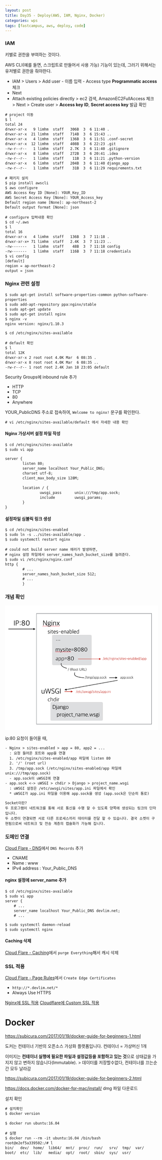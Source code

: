 ```yaml
---
layout: post
title: Day35 - Deploy(AWS, IAM, Nginx, Docker)
categories: wps
tags: [fastcampus, aws, deploy, code]
---
```


### IAM

키별로 권한을 부여하는 것이다.

AWS CLI(예를 들면, 스크립트로 만들어서 사용 가능) 기능이 있는데, 그러기 위해서는 유저별로 권한을 줘야한다.

- IAM > Users > Add user
        - 이름 입력
        - Access type **Programmatic access** 체크
- Next
- Attach existing policies directly > ec2 검색, AmazonEC2FullAccess 체크 > Next > Create user > **Access key ID**, **Secret access key** 발급 확인

```shell
# project 이동
$ l
total 24
drwxr-xr-x   9 limhm  staff   306B  3  6 11:40 .
drwxr-xr-x  21 limhm  staff   714B  3  6 15:43 ..
drwxr-xr-x   4 limhm  staff   136B  3  6 11:51 .conf-secret
drwxr-xr-x  12 limhm  staff   408B  3  6 22:23 .git
-rw-r--r--   1 limhm  staff   2.7K  3  6 11:40 .gitignore
drwxr-xr-x   8 limhm  staff   272B  3  6 20:41 .idea
-rw-r--r--   1 limhm  staff    11B  3  6 11:21 .python-version
drwxr-xr-x   6 limhm  staff   204B  3  6 11:40 django_app
-rw-r--r--   1 limhm  staff    31B  3  6 11:29 requirements.txt

# 패키지 설치
$ pip install awscli
$ aws configure
AWS Access Key ID [None]: YOUR_Key_ID
AWS Secret Access Key [None]: YOUR_Access_key
Default region name [None]: ap-northeast-2
Default output format [None]: json

# configure 입력내용 확인
$ cd ~/.aws
$ l
total 16
drwxr-xr-x   4 limhm  staff   136B  3  7 11:18 .
drwxr-xr-x+ 71 limhm  staff   2.4K  3  7 11:23 ..
-rw-------   1 limhm  staff    48B  3  7 11:18 config
-rw-------   1 limhm  staff   116B  3  7 11:18 credentials
$ vi config
[default]
region = ap-northeast-2
output = json
```




### Nginx 관련 설정

```shell
$ sudo apt-get install software-properties-common python-software-properties
$ sudo add-apt-repository ppa:nginx/stable
$ sudo apt-get update
$ sudo apt-get install nginx
$ nginx -v
nginx version: nginx/1.10.3
```


```shell
$ cd /etc/nginx/sites-available

# default 확인
$ l
total 12K
drwxr-xr-x 2 root root 4.0K Mar  6 08:35 .
drwxr-xr-x 8 root root 4.0K Mar  6 08:35 ..
-rw-r--r-- 1 root root 2.4K Jan 18 23:05 default
```

Security Groups에 inbound rule 추가

- HTTP
- TCP
- 80
- Anywhere

YOUR_PublicDNS 주소로 접속하여, `Welcome to nginx!` 문구를 확인한다.

```shell
# vi /etc/nginx/sites-available/default 에서 자세한 내용 확인
```


#### Nginx 가상서버 설정 파일 작성

```shell
$ cd /etc/nginx/sites-available
$ sudo vi app
```

```
server {
        listen 80;
        server_name localhost Your_Public_DNS;
        charset utf-8;
        client_max_body_size 128M;

        location / {
                uwsgi_pass      unix:///tmp/app.sock;
                include         uwsgi_params;
        }
}
```

#### 설정파일 심볼릭 링크 생성

```shell
$ cd /etc/nginx/sites-enabled
$ sudo ln -s ../sites-available/app .
$ sudo systemctl restart nginx

# could not build server name 에러가 발생하면,
# nginx 설정 파일에서 server_names_hash_bucket_size를 늘려준다.
$ sudo vi /etc/nginx/nginx.conf
http {
        # ...
        server_names_hash_bucket_size 512;
        # ...
        }
```



### 개념 확인
![](/image/wps-web-nginx-uwsgi.png)

ip:80 요청이 들어올 때,

```
- Nginx > sites-enabled > app = 80, app2 = ...
  : 요청 들어온 포트와 app을 연결
  1. /etc/nginx/sites-enabled/app 파일에 listen 80
  2. '/' (root url)
  3. /tmp/app.sock (/etc/nginx/sites-enabled/app 파일에 unix:///tmp/app.sock)
  - app.sock이 uWSGI에 연결
- app.sock <-> uWSGI > chdir > Django > project_name.wsgi
  : uWSGI 설정은 /etc/uwsgi/sites/app.ini 파일에서 확인
  * uWSGI가 app.ini 파일을 이용해 app.sock을 생성 (app.sock은 단순히 통로)
```



```
Socket이란?
두 프로그램이 네트워크를 통해 서로 통신을 수행 할 수 있도록 양쪽에 생성되는 링크의 단자입니다.
두 소켓이 연결되면 서로 다른 프로세스끼리 데이터를 전달 할 수 있습니다. 결국 소켓이 구현됨으로써 네트워크 및 전송 계층의 캡슐화가 가능해 집니다.
```



### 도메인 연결

[Cloud Flare - DNS](https://www.cloudflare.com/a/dns/devlim.net)에서 `DNS Records` 추가

- CNAME
- Name : www
- IPv4 address : Your_Public_DNS

#### nginx 설정에 server_name 추가

```shell
$ cd /etc/nginx/sites-available
$ sudo vi app
server {
	# ...
	server_name localhost Your_Public_DNS devlim.net;
	# ...
```

```shell
$ sudo systemctl daemon-reload
$ sudo systemctl nginx
```

#### Caching 삭제

[Cloud Flare - Caching](https://www.cloudflare.com/a/caching/devlim.net)에서 `purge Everything`해서 캐시 삭제



### SSL 적용

[Cloud Flare - Page Rules](https://www.cloudflare.com/a/page-rules/devlim.net)에서 `Create Edge Certificates`

- `http://*.devlim.net/*`
- Always Use HTTPS

[Nginx에 SSL 적용](https://haandol.wordpress.com/2014/03/12/nginx-ssl-%EC%A0%81%EC%9A%A9%ED%95%98%EA%B8%B0startssl-com%EC%9D%84-%EC%9D%B4%EC%9A%A9%ED%95%98%EC%97%AC/)
[Cloudflare에 Custom SSL 적용](https://support.cloudflare.com/hc/en-us/articles/200170466-How-do-I-upload-a-custom-SSL-certificate-Business-or-Enterprise-only-)


# Docker
https://subicura.com/2017/01/19/docker-guide-for-beginners-1.html

도커는 컨테이너 기반의 오픈소스 가상화 플랫폼입니다.
컨테이너 = 가상머신 1개

이미지는 **컨테이너 실행에 필요한 파일과 설정값등을 포함하고 있는 것**으로 상태값을 가지지 않고 변하지 않습니다(Immutable). > 데이터를 저장할수없다, 컨테이너를 끄는순간 모두 날라감

https://subicura.com/2017/01/19/docker-guide-for-beginners-2.html

https://docs.docker.com/docker-for-mac/install/ dmg 파일 다운로드

설치 확인

```shell
# 설치확인
$ docker version

$ docker run ubuntu:16.04

# 실행
$ docker run --rm -it ubuntu:16.04 /bin/bash
root@e2ef5a339502:/# l
bin/   dev/  home/  lib64/  mnt/  proc/  run/   srv/  tmp/  var/
boot/  etc/  lib/   media/  opt/  root/  sbin/  sys/  usr/
```
